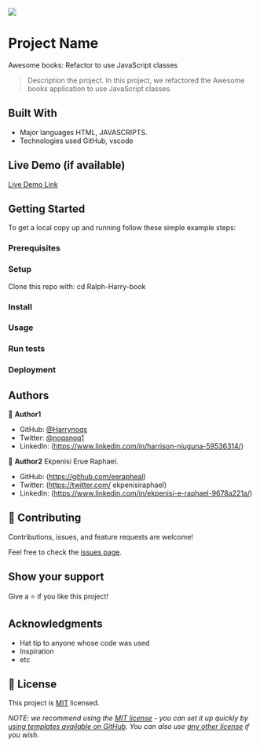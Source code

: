 ![](https://img.shields.io/badge/Microverse-blueviolet)

# Project Name
Awesome books: Refactor to use JavaScript classes

> Description the project.
In this project, we refactored the Awesome books application to use JavaScript classes.


## Built With

- Major languages
HTML, JAVASCRIPTS.
- Technologies used
GitHub, vscode

## Live Demo (if available)

[Live Demo Link](https://eerapheal.github.io/awesomebook-ES6/)


## Getting Started

To get a local copy up and running follow these simple example steps:


### Prerequisites

### Setup
Clone this repo with:
cd Ralph-Harry-book
### Install

### Usage

### Run tests

### Deployment



## Authors

👤 **Author1**

- GitHub: [@Harrynoqs](https://github.com/githubhandle)
- Twitter: [@noqsnoq1](https://twitter.com/twitterhandle)
- LinkedIn: (https://www.linkedin.com/in/harrison-njuguna-59536314/)

👤 **Author2**
 Ekpenisi Erue Raphael.

- GitHub: (https://github.com/eerapheal) 
- Twitter: (https://twitter.com/ ekpenisiraphael) 
- LinkedIn: (https://www.linkedin.com/in/ekpenisi-e-raphael-9678a221a/)

## 🤝 Contributing

Contributions, issues, and feature requests are welcome!

Feel free to check the [issues page](../../issues/).

## Show your support

Give a ⭐️ if you like this project!

## Acknowledgments

- Hat tip to anyone whose code was used
- Inspiration
- etc

## 📝 License

This project is [MIT](./LICENSE) licensed.

_NOTE: we recommend using the [MIT license](https://choosealicense.com/licenses/mit/) - you can set it up quickly by [using templates available on GitHub](https://docs.github.com/en/communities/setting-up-your-project-for-healthy-contributions/adding-a-license-to-a-repository). You can also use [any other license](https://choosealicense.com/licenses/) if you wish._
